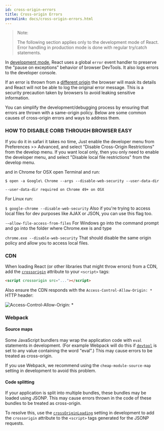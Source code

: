 ```yaml
---
id: cross-origin-errors
title: Cross-origin Errors
permalink: docs/cross-origin-errors.html
---
```


> Note:
>
> The following section applies only to the development mode of React. Error handling in production mode is done with regular try/catch statements.

In [development mode](/docs/optimizing-performance.html), React uses a global `error` event handler to preserve the "pause on exceptions" behavior of browser DevTools. It also logs errors to the developer console.

If an error is thrown from a [different origin](https://developer.mozilla.org/en-US/docs/Web/Security/Same-origin_policy) the browser will mask its details and React will not be able to log the original error message. This is a security precaution taken by browsers to avoid leaking sensitive information.

You can simplify the development/debugging process by ensuring that errors are thrown with a same-origin policy. Below are some common causes of cross-origin errors and ways to address them.

### HOW TO DISABLE CORB THROUGH BROWSER EASY

If you do it in safari it takes no time, Just enable the developer menu from Preferences >> Advanced, and select "Disable Cross-Origin Restrictions" from the develop menu. If you want local only, then you only need to enable the developer menu, and select "Disable local file restrictions" from the develop menu.

and in Chrome for OSX open Terminal and run:

` $ open -a Google\ Chrome --args --disable-web-security --user-data-dir `

`--user-data-dir required on Chrome 49+ on OSX`

For Linux run:

`$ google-chrome --disable-web-security`
Also if you're trying to access local files for dev purposes like AJAX or JSON, you can use this flag too.

`-–allow-file-access-from-files`
For Windows go into the command prompt and go into the folder where Chrome.exe is and type

`chrome.exe --disable-web-security`
That should disable the same origin policy and allow you to access local files.

### CDN

When loading React (or other libraries that might throw errors) from a CDN, add the [`crossorigin`](https://developer.mozilla.org/en-US/docs/Web/HTML/CORS_settings_attributes) attribute to your `<script>` tags:

```html
<script crossorigin src="..."></script>
```

Also ensure the CDN responds with the `Access-Control-Allow-Origin: *` HTTP header:

![Access-Control-Allow-Origin: *](../images/docs/cdn-cors-header.png)

### Webpack

#### Source maps

Some JavaScript bundlers may wrap the application code with `eval` statements in development. (For example Webpack will do this if [`devtool`](https://webpack.js.org/configuration/devtool/) is set to any value containing the word "eval".) This may cause errors to be treated as cross-origin.

If you use Webpack, we recommend using the `cheap-module-source-map` setting in development to avoid this problem.

#### Code splitting

If your application is split into multiple bundles, these bundles may be loaded using JSONP. This may cause errors thrown in the code of these bundles to be treated as cross-origin.

To resolve this, use the [`crossOriginLoading`](https://webpack.js.org/configuration/output/#output-crossoriginloading) setting in development to add the `crossorigin` attribute to the `<script>` tags generated for the JSONP requests.
